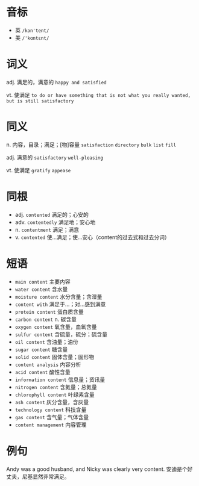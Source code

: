# 音标

- 英 `/kən'tent/`
- 美 `/'kɑntɛnt/`

# 词义

adj. 满足的，满意的
`happy and satisfied`

vt. 使满足
`to do or have something that is not what you really wanted, but is still satisfactory`

# 同义

n. 内容，目录；满足；[物]容量
`satisfaction` `directory` `bulk` `list` `fill`

adj. 满意的
`satisfactory` `well-pleasing`

vt. 使满足
`gratify` `appease`

# 同根

- adj. `contented` 满足的；心安的
- adv. `contentedly` 满足地；安心地
- n. `contentment` 满足；满意
- v. `contented` 使…满足；使…安心（content的过去式和过去分词）

# 短语

- `main content` 主要内容
- `water content` 含水量
- `moisture content` 水分含量；含湿量
- `content with` 满足于…；对…感到满意
- `protein content` 蛋白质含量
- `carbon content` n. 碳含量
- `oxygen content` 氧含量，血氧含量
- `sulfur content` 含硫量，硫分；硫含量
- `oil content` 含油量；油份
- `sugar content` 糖含量
- `solid content` 固体含量；固形物
- `content analysis` 内容分析
- `acid content` 酸性含量
- `information content` 信息量；资讯量
- `nitrogen content` 含氮量；总氮量
- `chlorophyll content` 叶绿素含量
- `ash content` 灰分含量，含灰量
- `technology content` 科技含量
- `gas content` 含气量；气体含量
- `content management` 内容管理

# 例句

Andy was a good husband, and Nicky was clearly very content.
安迪是个好丈夫，尼基显然非常满足。


